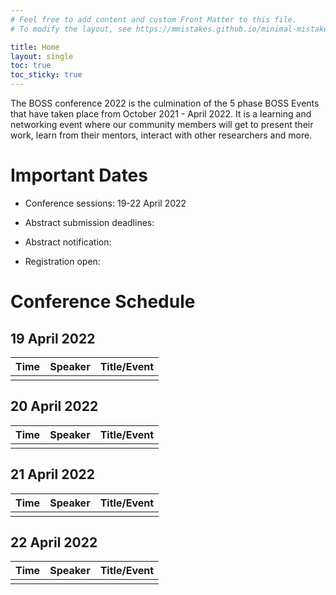 ```yaml
---
# Feel free to add content and custom Front Matter to this file.
# To modify the layout, see https://mmistakes.github.io/minimal-mistakes/docs/layouts/

title: Home
layout: single
toc: true
toc_sticky: true
---
```


The BOSS conference 2022 is the culmination of the 5 phase BOSS Events that have taken place from October 2021 - April 2022. 
It is a learning and networking event where our community members will get to present their work, learn from their mentors, 
interact with other researchers and more.

# Important Dates

- Conference sessions: 19-22 April 2022

- Abstract submission deadlines:

- Abstract notification:

- Registration open:

# Conference Schedule

## 19 April 2022

| Time | Speaker | Title/Event |
|---   |---      |---          |
|      |         |             |

## 20 April 2022

| Time | Speaker | Title/Event |
|---   |---      |---          |
|      |         |             |

## 21 April 2022

| Time | Speaker | Title/Event |
|---   |---      |---          |
|      |         |             |

## 22 April 2022

| Time | Speaker | Title/Event |
|---   |---      |---          |
|      |         |             |
